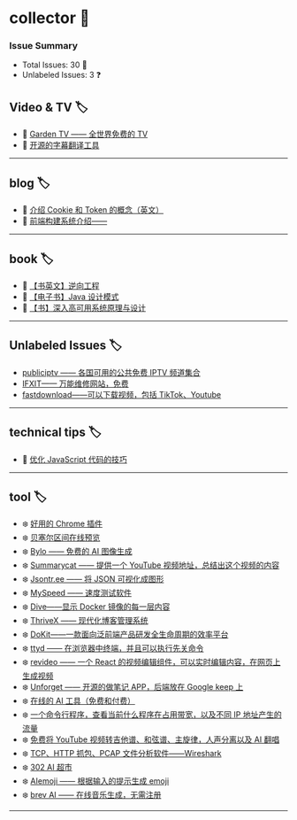 # collector 📖
### Issue Summary
- Total Issues: 30 📝
- Unlabeled Issues: 3 ❓

## Video & TV 🏷️
- 🎃 [Garden TV ——  全世界免费的 TV](https://github.com/dengaye/collector/issues/39)
- 🎃 [开源的字幕翻译工具](https://github.com/dengaye/collector/issues/38)

---

## blog 🏷️
- 🛀 [介绍 Cookie 和 Token 的概念（英文）](https://github.com/dengaye/collector/issues/15)
- 🛀 [前端构建系统介绍——](https://github.com/dengaye/collector/issues/13)

---

## book 🏷️
- 🛀 [【书英文】逆向工程](https://github.com/dengaye/collector/issues/37)
- 🛀 [【电子书】Java 设计模式](https://github.com/dengaye/collector/issues/36)
- 🛀 [【书】深入高可用系统原理与设计](https://github.com/dengaye/collector/issues/31)

---

## Unlabeled Issues 🏷️
-  [publiciptv —— 各国可用的公共免费 IPTV 频道集合](https://github.com/dengaye/collector/issues/35)
-  [IFXIT—— 万能维修网站，免费](https://github.com/dengaye/collector/issues/34)
-  [fastdownload——可以下载视频，包括 TikTok、Youtube](https://github.com/dengaye/collector/issues/10)

---

## technical tips 🏷️
- 🛀 [优化 JavaScript 代码的技巧 ](https://github.com/dengaye/collector/issues/23)

---

## tool 🏷️
- ❄️ [好用的 Chrome 插件](https://github.com/dengaye/collector/issues/33)
- ❄️ [贝塞尔区间在线预览](https://github.com/dengaye/collector/issues/32)
- ❄️ [Bylo —— 免费的 AI 图像生成](https://github.com/dengaye/collector/issues/30)
- ❄️ [Summarycat —— 提供一个 YouTube 视频地址，总结出这个视频的内容](https://github.com/dengaye/collector/issues/29)
- ❄️ [Jsontr.ee —— 将 JSON 可视化成图形](https://github.com/dengaye/collector/issues/28)
- ❄️ [MySpeed —— 速度测试软件](https://github.com/dengaye/collector/issues/27)
- ❄️ [Dive——显示 Docker 镜像的每一层内容](https://github.com/dengaye/collector/issues/26)
- ❄️ [ThriveX —— 现代化博客管理系统](https://github.com/dengaye/collector/issues/25)
- ❄️ [DoKit——一款面向泛前端产品研发全生命周期的效率平台](https://github.com/dengaye/collector/issues/24)
- ❄️ [ttyd —— 在浏览器中终端，并且可以执行先关命令](https://github.com/dengaye/collector/issues/22)
- ❄️ [revideo —— 一个 React 的视频编辑组件，可以实时编辑内容，在网页上生成视频](https://github.com/dengaye/collector/issues/21)
- ❄️ [Unforget —— 开源的做笔记 APP，后端放在 Google keep 上](https://github.com/dengaye/collector/issues/20)
- ❄️ [在线的 AI 工具（免费和付费）](https://github.com/dengaye/collector/issues/19)
- ❄️ [一个命令行程序，查看当前什么程序在占用带宽，以及不同 IP 地址产生的流量](https://github.com/dengaye/collector/issues/18)
- ❄️ [免费将 YouTube 视频转吉他谱、和弦谱、主旋律，人声分离以及 AI 翻唱](https://github.com/dengaye/collector/issues/17)
- ❄️ [TCP、HTTP 抓包、PCAP 文件分析软件——Wireshark](https://github.com/dengaye/collector/issues/16)
- ❄️ [302 AI 超市](https://github.com/dengaye/collector/issues/14)
- ❄️ [AIemoji —— 根据输入的提示生成 emoji](https://github.com/dengaye/collector/issues/12)
- ❄️ [brev AI —— 在线音乐生成，无需注册](https://github.com/dengaye/collector/issues/11)

---

